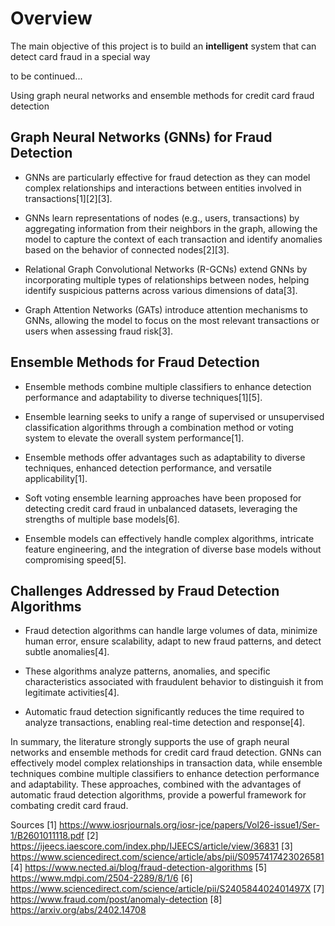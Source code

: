 # Overview

The main objective of this project is to build an **intelligent** system that can detect card fraud in a special way

to be continued...

Using graph neural networks and ensemble methods for credit card fraud detection

## Graph Neural Networks (GNNs) for Fraud Detection

- GNNs are particularly effective for fraud detection as they can model complex relationships and interactions between entities involved in transactions[1][2][3].

- GNNs learn representations of nodes (e.g., users, transactions) by aggregating information from their neighbors in the graph, allowing the model to capture the context of each transaction and identify anomalies based on the behavior of connected nodes[2][3].

- Relational Graph Convolutional Networks (R-GCNs) extend GNNs by incorporating multiple types of relationships between nodes, helping identify suspicious patterns across various dimensions of data[3].

- Graph Attention Networks (GATs) introduce attention mechanisms to GNNs, allowing the model to focus on the most relevant transactions or users when assessing fraud risk[3].

## Ensemble Methods for Fraud Detection

- Ensemble methods combine multiple classifiers to enhance detection performance and adaptability to diverse techniques[1][5].

- Ensemble learning seeks to unify a range of supervised or unsupervised classification algorithms through a combination method or voting system to elevate the overall system performance[1].

- Ensemble methods offer advantages such as adaptability to diverse techniques, enhanced detection performance, and versatile applicability[1].

- Soft voting ensemble learning approaches have been proposed for detecting credit card fraud in unbalanced datasets, leveraging the strengths of multiple base models[6].

- Ensemble models can effectively handle complex algorithms, intricate feature engineering, and the integration of diverse base models without compromising speed[5].

## Challenges Addressed by Fraud Detection Algorithms

- Fraud detection algorithms can handle large volumes of data, minimize human error, ensure scalability, adapt to new fraud patterns, and detect subtle anomalies[4].

- These algorithms analyze patterns, anomalies, and specific characteristics associated with fraudulent behavior to distinguish it from legitimate activities[4].

- Automatic fraud detection significantly reduces the time required to analyze transactions, enabling real-time detection and response[4].

In summary, the literature strongly supports the use of graph neural networks and ensemble methods for credit card fraud detection. GNNs can effectively model complex relationships in transaction data, while ensemble techniques combine multiple classifiers to enhance detection performance and adaptability. These approaches, combined with the advantages of automatic fraud detection algorithms, provide a powerful framework for combating credit card fraud.

Sources
[1] https://www.iosrjournals.org/iosr-jce/papers/Vol26-issue1/Ser-1/B2601011118.pdf
[2] https://ijeecs.iaescore.com/index.php/IJEECS/article/view/36831
[3] https://www.sciencedirect.com/science/article/abs/pii/S0957417423026581
[4] https://www.nected.ai/blog/fraud-detection-algorithms
[5] https://www.mdpi.com/2504-2289/8/1/6
[6] https://www.sciencedirect.com/science/article/pii/S240584402401497X
[7] https://www.fraud.com/post/anomaly-detection
[8] https://arxiv.org/abs/2402.14708
